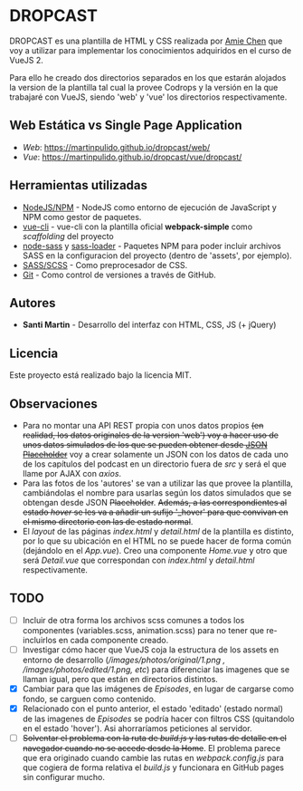 # DROPCAST

DROPCAST es una plantilla de HTML y CSS realizada por [Amie Chen](https://www.amie-chen.com/) que voy a utilizar para implementar los conocimientos adquiridos en el curso de VueJS 2.

Para ello he creado dos directorios separados en los que estarán alojados la version de la plantilla tal cual la provee Codrops y la versión en la que trabajaré con VueJS, siendo 'web' y 'vue' los directorios respectivamente.

## Web Estática vs Single Page Application
* *Web*: https://martinpulido.github.io/dropcast/web/
* *Vue*: https://martinpulido.github.io/dropcast/vue/dropcast/

## Herramientas utilizadas

* [NodeJS/NPM](https://nodejs.org/es/) - NodeJS como entorno de ejecución de JavaScript y NPM como gestor de paquetes.
* [vue-cli](https://cli.vuejs.org/) - vue-cli con la plantilla oficial **webpack-simple** como *scaffolding* del proyecto
* [node-sass](https://www.npmjs.com/package/node-sass) y [sass-loader](https://www.npmjs.com/package/sass-loader) - Paquetes NPM para poder incluir archivos SASS en la configuracion del proyecto (dentro de 'assets', por ejemplo).
* [SASS/SCSS](https://sass-lang.com/) - Como preprocesador de CSS.
* [Git](https://git-scm.com/) - Como control de versiones a través de GitHub.

## Autores

* **Santi Martin** - Desarrollo del interfaz con HTML, CSS, JS (+ jQuery)

## Licencia

Este proyecto está realizado bajo la licencia MIT.

## Observaciones
* Para no montar una API REST propia con unos datos propios ~~(en realidad, los datos originales de la version 'web') voy a hacer uso de unos datos simulados de los que se pueden obtener desde [JSON Placeholder](https://jsonplaceholder.typicode.com/)~~ voy a crear solamente un JSON con los datos de cada uno de los capítulos del podcast en un directorio fuera de _src_ y será el que llame por AJAX con _axios_. 
* Para las fotos de los 'autores' se van a utilizar las que provee la plantilla, cambiándolas el nombre para usarlas según los datos simulados que se obtengan desde JSON ~~Placeholder~~. ~~Además, a las correspondientes al estado *hover* se les va a añadir un sufijo '_hover' para que convivan en el mismo directorio con las de estado normal~~.
* El _layout_ de las páginas _index.html_ y _detail.html_ de la plantilla es distinto, por lo que su ubicación en el HTML no se puede hacer de forma común (dejándolo en el _App.vue_). Creo una componente _Home.vue_ y otro que será _Detail.vue_ que correspondan con _index.html_ y _detail.html_ respectivamente.

## TODO
- [ ] Incluir de otra forma los archivos scss comunes a todos los componentes (variables.scss, animation.scss) para no tener que re-incluirlos en cada componente creado.
- [ ] Investigar cómo hacer que VueJS coja la estructura de los assets en entorno de desarrollo (*/images/photos/original/1.png , /images/photos/edited/1.png, etc*) para diferenciar las imagenes que se llaman igual, pero que están en directorios distintos.
- [x] Cambiar para que las imágenes de *Episodes*, en lugar de cargarse como fondo, se carguen como contenido.
- [x] Relacionado con el punto anterior, el estado 'editado' (estado normal) de las imagenes de *Episodes* se podría hacer con filtros CSS (quitandolo en el estado 'hover'). Asi ahorraríamos peticiones al servidor.
- [ ] ~~Solventar el problema con la ruta de _build.js_ y las rutas de detalle en el navegador cuando no se accede desde la Home~~. El problema parece que era originado cuando cambie las rutas en _webpack.config.js_ para que cogiera de forma relativa el _build.js_ y funcionara en GitHub pages sin configurar mucho.
